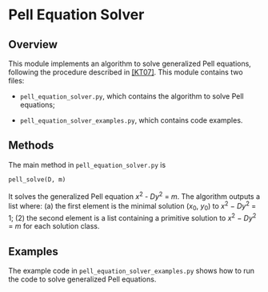 Pell Equation Solver
===================

Overview
--------

This module implements an algorithm to solve generalized Pell equations, following the procedure described in [\[KT07\]](/references/Karabina%20Teske%202007%20---%20On%20prime-order%20elliptic%20curves%20with%20embedding%20degrees%20k%20%3D%203%2C4%2C%20and%206.pdf). This module contains two files:

* `pell_equation_solver.py`, which contains the algorithm to solve Pell equations;

* `pell_equation_solver_examples.py`, which contains code examples.

Methods
-------

The main method in `pell_equation_solver.py` is

```python
pell_solve(D, m)
```

It solves the generalized Pell equation _x_<sup>2</sup> - *Dy*<sup>2</sup> = _m_. The algorithm outputs a list where: (a) the first element is the minimal solution (_x_<sub>0</sub>, _y_<sub>0</sub>) to _x_<sup>2</sup> − *Dy*<sup>2</sup> = 1; (2) the second element is a list containing a primitive solution to _x_<sup>2</sup> − _Dy_<sup>2</sup> = _m_ for each solution class.

Examples
--------

The example code in `pell_equation_solver_examples.py` shows how to run the code to solve generalized Pell equations.